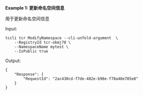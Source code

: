 **Example 1: 更新命名空间信息**

用于更新命名空间信息

Input: 

```
tccli tcr ModifyNamespace --cli-unfold-argument  \
    --RegistryId tcr-okmj78 \
    --NamespaceName mytest \
    --IsPublic true
```

Output: 
```
{
    "Response": {
        "RequestId": "2ac430cd-f7de-482e-b98e-f78a48e785e8"
    }
}
```


